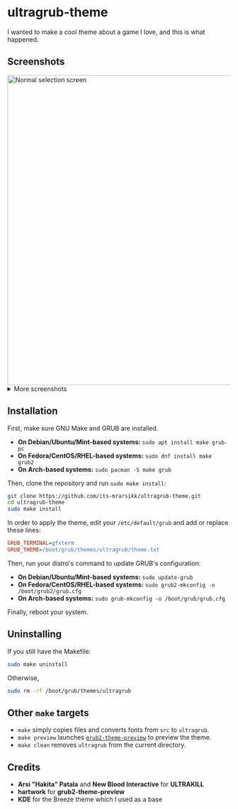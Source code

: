 # ultragrub-theme
I wanted to make a cool theme about a game I love, and this is what happened.

## Screenshots
<img src="https://github.com/user-attachments/assets/3ccf0cc2-a5fc-467f-bb83-27543d3b0ee6" alt="Normal selection screen" width="700">
<details>
<summary>More screenshots</summary>  
<img src="https://github.com/user-attachments/assets/d2bef9db-bbd1-4f71-85fb-3e56b395d186" alt="GRUB command line" width="700">
</details>

## Installation
First, make sure GNU Make and GRUB are installed.
- **On Debian/Ubuntu/Mint-based systems:**
  `sudo apt install make grub-pc`
- **On Fedora/CentOS/RHEL-based systems:**
  `sudo dnf install make grub2`
  <!-- todo: verify that grub2 is correct -->
- **On Arch-based systems:**
  `sudo pacman -S make grub`
  
Then, clone the repository and run `sudo make install`:
```bash
git clone https://github.com/its-mrarsikk/ultragrub-theme.git
cd ultragrub-theme
sudo make install
```
In order to apply the theme, edit your `/etc/default/grub` and add or replace these lines:
```ini
GRUB_TERMINAL=gfxterm
GRUB_THEME=/boot/grub/themes/ultragrub/theme.txt
```
Then, run your distro's command to update GRUB's configuration:
- **On Debian/Ubuntu/Mint-based systems:**
  `sudo update-grub`
- **On Fedora/CentOS/RHEL-based systems:**
  `sudo grub2-mkconfig -o /boot/grub2/grub.cfg`
- **On Arch-based systems:**
  `sudo grub-mkconfig -o /boot/grub/grub.cfg`
  
Finally, reboot your system.
## Uninstalling
If you still have the Makefile:
```bash
sudo make uninstall
```
Otherwise,
```bash
sudo rm -rf /boot/grub/themes/ultragrub
```
## Other `make` targets
- `make` simply copies files and converts fonts from `src` to `ultragrub`.
- `make preview` launches [`grub2-theme-preview`](https://github.com/hartwork/grub2-theme-preview) to preview the theme.
- `make clean` removes `ultragrub` from the current directory.
## Credits
- **Arsi "Hakita" Patala** and **New Blood Interactive** for **ULTRAKILL**
- **hartwork** for **grub2-theme-preview**
- **KDE** for the Breeze theme which I used as a base
